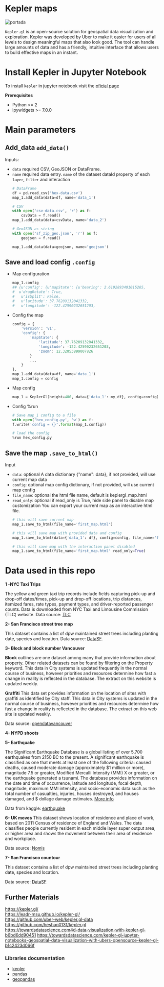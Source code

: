 # Kepler maps

![portada](https://miro.medium.com/max/1440/1*bB0OTIKP51yoKgKG6Bd9zg.gif)

`Kepler.gl` is an open-source solution for geospatial data visualization and exploration. Kepler was developed by Uber to make it easier for users of all levels to design meaningful maps that also look good. The tool can handle large amounts of data and has a friendly, intuitive interface that allows users to build effective maps in an instant.

# Install Kepler in Jupyter Notebook

To install `kepler` in jupyter notebook visit the [oficial page](https://docs.kepler.gl/docs/keplergl-jupyter)

**Prerequisites**  
- Python >= 2  
- ipywidgets >= 7.0.0


# Main parameters
## Add_data `add_data()`
Inputs: 

- `data` required CSV, GeoJSON or DataFrame. 
- `name` required data entry.
`name` of the dataset dataId property of each `layer`, `filter` and interaction
    ```python
    # DataFrame
    df = pd.read_csv('hex-data.csv')
    map_1.add_data(data=df, name='data_1')

    # CSV
    with open('csv-data.csv', 'r') as f:
        csvData = f.read()
    map_1.add_data(data=csvData, name='data_2')

    # GeoJSON as string
    with open('sf_zip_geo.json', 'r') as f:
        geojson = f.read()

    map_1.add_data(data=geojson, name='geojson')
    ```

## Save and load config `.config`

- Map configuration
    ```python
    map_1.config
    ## {u'config': {u'mapState': {u'bearing': 2.6192893401015205,
    #  u'dragRotate': True,
    #   u'isSplit': False,
    #   u'latitude': 37.76209132041332,
    #   u'longitude': -122.42590232651203,
    ```

- Config the map
    ```python
    config = {
        'version': 'v1',
        'config': {
            'mapState': {
                'latitude': 37.76209132041332,
                'longitude': -122.42590232651203,
                'zoom': 12.32053899007826
            }
            ...
        }
    },
    map_1.add_data(data=df, name='data_1')
    map_1.config = config
    ```
- Map config
    ```python
    map_1 = KeplerGl(height=400, data={'data_1': my_df}, config=config)
    ```
- Config %run
    ```python
    # Save map_1 config to a file
    with open('hex_config.py', 'w') as f:
    f.write('config = {}'.format(map_1.config))

    # load the config
    %run hex_config.py
    ```


## Save the map `.save_to_html()`

Input
- `data`: optional A data dictionary {"name": data}, if not provided, will use current map data
- `config`: optional map config dictionary, if not provided, will use current map config
- `file_name`: optional the html file name, default is keplergl_map.html
- `read_only`: optional if read_only is True, hide side panel to disable map customization
You can export your current map as an interactive html file.
    ```python
    # this will save current map
    map_1.save_to_html(file_name='first_map.html')

    # this will save map with provided data and config
    map_1.save_to_html(data={'data_1': df}, config=config, file_name='first_map.html')

    # this will save map with the interaction panel disabled
    map_1.save_to_html(file_name='first_map.html' read_only=True)
    ```

# Data used in this repo

**1 -NYC Taxi Trips**

The yellow and green taxi trip records include fields capturing pick-up and drop-off dates/times, pick-up and drop-off locations, trip distances, itemized fares, rate types, payment types, and driver-reported passenger counts. Data is downloaded from NYC Taxi and Limousine Commission (TLC) website. Data source: [TLC](https://www1.nyc.gov/site/tlc/about/tlc-trip-record-data.page)

**2- San Francisco street tree map**

This dataset contains a list of dpw maintained street trees including planting date, species and location. Data source: [DataSF](https://data.sfgov.org/City-Infrastructure/Street-Tree-List/tkzw-k3nq/data).

**3- Block and block number Vancouver** 

**Block** outlines are one dataset among many that provide information about property. Other related datasets can be found by filtering on the Property keyword. This data in City systems is updated frequently in the normal course of business, however priorities and resources determine how fast a change in reality is reflected in the database.  The extract on this website is updated weekly.  

**Graffiti** This data set provides information on the location of sites with graffiti as identified by City staff. This data in City systems is updated in the normal course of business, however priorities and resources determine how fast a change in reality is reflected in the database. The extract on this web site is updated weekly.

Data source: [opendatavancouver](https://opendata.vancouver.ca/)


**4- NYPD shoots**

**5- Earthquake** 

The Significant Earthquake Database is a global listing of over 5,700 earthquakes from 2150 BC to the present. A significant earthquake is classified as one that meets at least one of the following criteria: caused deaths, caused moderate damage (approximately $1 million or more), magnitude 7.5 or greater, Modified Mercalli Intensity (MMI) X or greater, or the earthquake generated a tsunami. The database provides information on the date and time of occurrence, latitude and longitude, focal depth, magnitude, maximum MMI intensity, and socio-economic data such as the total number of casualties, injuries, houses destroyed, and houses damaged, and $ dollage damage estimates. [More info](https://catalog.data.gov/dataset/global-significant-earthquake-database-2150-bc-to-present) 

Data from kaggle: [earthquake](https://www.kaggle.com/mohitkr05/global-significant-earthquake-database-from-2150bc)  

**6- UK moves**
This dataset shows location of residence and place of work, based on 2011 Census of residence of England and Wales. The data classifies people currently resident in each middle layer super output area, or higher area and shows the movement between their area of residence and workplace. 

Data source: [Nomis](https://www.nomisweb.co.uk/census/2011/wu03uk/chart)

**7- San Francisco countour**

This dataset contains a list of dpw maintained street trees including planting date, species and location.  

Data source: [DataSF](https://data.sfgov.org/City-Infrastructure/Street-Tree-List/tkzw-k3nq/data)






## Further Materials

https://kepler.gl/  
https://leadr-msu.github.io/kepler-gl/   
https://github.com/uber-web/kepler.gl-data   
https://github.com/heshan0131/kepler.gl  
https://towardsdatascience.com4d-data-visualization-with-kepler-gl-b6bd6dd90451
https://towardsdatascience.com/kepler-gl-jupyter-notebooks-geospatial-data-visualization-with-ubers-opensource-kepler-gl-b1c2423d066f 

### Libraries documentation

- [kepler](https://kepler.gl/)  
- [pandas](https://pandas.pydata.org/docs/)
- [geopandas](https://geopandas.org/)

